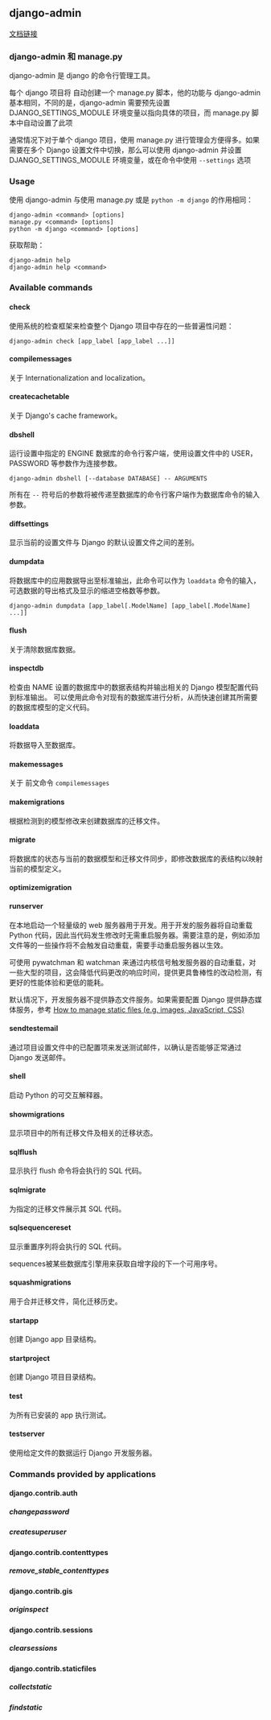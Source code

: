 ## django-admin

[文档链接](https://docs.djangoproject.com/en/5.1/ref/django-admin/#usage)

### django-admin 和 manage.py

django-admin 是 django 的命令行管理工具。

每个 django 项目将 自动创建一个 manage.py 脚本，他的功能与 django-admin 基本相同，不同的是，django-admin 需要预先设置DJANGO_SETTINGS_MODULE 环境变量以指向具体的项目，而 manage.py 脚本中自动设置了此项

通常情况下对于单个 django 项目，使用 manage.py 进行管理会方便得多。如果需要在多个 Django 设置文件中切换，那么可以使用 django-admin 并设置 DJANGO_SETTINGS_MODULE 环境变量，或在命令中使用 ```--settings``` 选项

### Usage

使用 django-admin 与使用 manage.py 或是 ```python -m django``` 的作用相同：

```shell
django-admin <command> [options]
manage.py <command> [options]
python -m django <command> [options]
```

获取帮助：

``` shell
django-admin help
django-admin help <command>
```

### Available commands

#### check

使用系统的检查框架来检查整个 Django  项目中存在的一些普遍性问题：

``` shell
django-admin check [app_label [app_label ...]]
```

#### compilemessages

关于 Internationalization and localization。

#### createcachetable

关于 Django's cache framework。

#### dbshell

运行设置中指定的 ENGINE 数据库的命令行客户端，使用设置文件中的 USER，PASSWORD 等参数作为连接参数。

```shell
django-admin dbshell [--database DATABASE] -- ARGUMENTS
```

所有在 `--` 符号后的参数将被传递至数据库的命令行客户端作为数据库命令的输入参数。

#### diffsettings

显示当前的设置文件与 Django 的默认设置文件之间的差别。

#### dumpdata

将数据库中的应用数据导出至标准输出，此命令可以作为 ```loaddata``` 命令的输入，可选数据的导出格式及显示的缩进空格数等参数。

```shell
django-admin dumpdata [app_label[.ModelName] [app_label[.ModelName] ...]]
```

#### flush

关于清除数据库数据。

#### inspectdb

检查由 NAME 设置的数据库中的数据表结构并输出相关的 Django 模型配置代码到标准输出。 可以使用此命令对现有的数据库进行分析，从而快速创建其所需要的数据库模型的定义代码。

#### loaddata

将数据导入至数据库。

#### makemessages

关于 前文命令 ```compilemessages``` 

#### makemigrations

根据检测到的模型修改来创建数据库的迁移文件。

#### migrate

将数据库的状态与当前的数据模型和迁移文件同步，即修改数据库的表结构以映射当前的模型定义。

#### optimizemigration

#### runserver

在本地启动一个轻量级的 web 服务器用于开发。用于开发的服务器将自动重载 Python 代码，因此当代码发生修改时无需重启服务器。需要注意的是，例如添加文件等的一些操作将不会触发自动重载，需要手动重启服务器以生效。

可使用 pywatchman 和 watchman 来通过内核信号触发服务器的自动重载，对一些大型的项目，这会降低代码更改的响应时间，提供更具鲁棒性的改动检测，有更好的性能体验和更低的能耗。

默认情况下，开发服务器不提供静态文件服务。如果需要配置 Django 提供静态媒体服务，参考 [How to manage static files (e.g. images, JavaScript, CSS)](https://docs.djangoproject.com/en/5.1/howto/static-files/)

#### sendtestemail

通过项目设置文件中的已配置项来发送测试邮件，以确认是否能够正常通过 Django 发送邮件。

#### shell

启动 Python 的可交互解释器。

#### showmigrations

显示项目中的所有迁移文件及相关的迁移状态。

#### sqlflush

显示执行 flush 命令将会执行的 SQL 代码。

#### sqlmigrate

为指定的迁移文件展示其 SQL 代码。

#### sqlsequencereset

显示重置序列将会执行的 SQL 代码。

sequences被某些数据库引擎用来获取自增字段的下一个可用序号。

#### squashmigrations

用于合并迁移文件，简化迁移历史。

#### startapp

创建 Django app 目录结构。

#### startproject

创建 Django 项目目录结构。

#### test

为所有已安装的 app 执行测试。

#### testserver

使用给定文件的数据运行 Django 开发服务器。

### Commands provided by applications

#### django.contrib.auth

##### changepassword

##### createsuperuser

#### django.contrib.contenttypes

##### remove_stable_contenttypes

#### django.contrib.gis

##### originspect

#### django.contrib.sessions

##### clearsessions

#### django.contrib.staticfiles

##### collectstatic

##### findstatic



